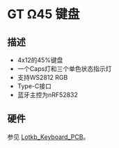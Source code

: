 # GT Ω45 键盘

## 描述

- 4x12的45%键盘
- 一个Caps灯和三个单色状态指示灯
- 支持WS2812 RGB
- Type-C接口
- 蓝牙主控为nRF52832

## 硬件

参见 [Lotkb_Keyboard_PCB](https://github.com/genokolar/Lotkb_Keyboard_PCB)。

